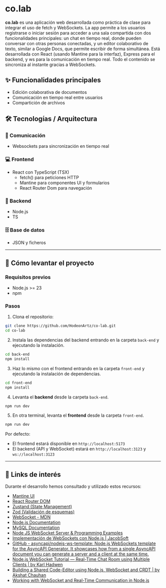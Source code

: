 # co.lab

**co.lab** es una aplicación web desarrollada como práctica de clase para integrar el uso de fetch y WebSockets. La app permite a los usuarios registrarse o iniciar sesión para acceder a una sala compartida con dos funcionalidades principales: un chat en tiempo real, donde pueden conversar con otras personas conectadas, y un editor colaborativo de texto, similar a Google Docs, que permite escribir de forma simultánea. 
Está desarrollada con React (usando Mantine para la interfaz), Express para el backend, y ws para la comunicación en tiempo real. Todo el contenido se sincroniza al instante gracias a WebSockets.

## ✨ Funcionalidades principales

- Edición colaborativa de documentos
- Comunicación en tiempo real entre usuarios
- Compartición de archivos

## 🛠️ Tecnologías / Arquitectura

### 🔗 Comunicación

- Websockets para sincronización en tiempo real

### 💻 Frontend

- React con TypeScript (TSX)
  - fetch() para peticiones HTTP
  - Mantine para componentes UI y formularios
  - React Router Dom para navegación

### 🔧 Backend

- Node.js
- TS

### 🗄️ Base de datos

- JSON y ficheros

---

## 🚀 Cómo levantar el proyecto

### Requisitos previos

- Node.js >= 23
- npm

### Pasos

1. Clona el repositorio: 
```bash
git clone https://github.com/HodeonArtz/co-lab.git
cd co-lab 
```

2. Instala las dependencias del backend entrando en la carpeta `back-end` y ejecutando la instalación.
```bash
cd back-end
npm install
```

3. Haz lo mismo con el frontend entrando en la carpeta `front-end` y ejecutando la instalación de dependencias.
```bash
cd front-end
npm install
```

4. Levanta el **backend** desde la carpeta `back-end`.
```bash
npm run dev
```

5. En otra terminal, levanta el **frontend** desde la carpeta `front-end`.
```bash
npm run dev
```

Por defecto:
- El frontend estará disponible en `http://localhost:5173`
- El backend (API y WebSocket) estará en `http://localhost:3123` y `ws://localhost:3123`

---

## 🔗 Links de interés

Durante el desarrollo hemos consultado y utilizado estos recursos:

- [Mantine UI](https://mantine.dev/)
- [React Router DOM](https://reactrouter.com/en/main)
- [Zustand (State Management)](https://zustand-demo.pmnd.rs/)
- [Zod (Validación de esquemas)](https://zod.dev/)
- [WebSocket - MDN](https://developer.mozilla.org/en-US/docs/Web/API/WebSocket)
- [Node.js Documentation](https://nodejs.org/en/docs)
- [MySQL Documentation](https://dev.mysql.com/doc/)
- [Node JS WebSocket Server & Programming Examples ](https://www.pubnub.com/blog/nodejs-websocket-programming-examples/)
- [Implementación de WebSockets con Node.js | JacobSoft ](https://www.jacobsoft.com.mx/en/implementacion-de-websockets-con-node-js/)
- [GitHub - asyncapi/nodejs-ws-template: Node.js WebSockets template for the AsyncAPI Generator. It showcases how from a single AsyncAPI document you can generate a server and a client at the same time. ](https://github.com/asyncapi/nodejs-ws-template)
- [Node.js WebSocket Tutorial — Real-Time Chat Room using Multiple Clients | by Karl Hadwen ](https://karlhadwen.medium.com/node-js-websocket-tutorial-real-time-chat-room-using-multiple-clients-44a8e26a953e)
- [Building a Shared Code-Editor using Node.js, WebSocket and CRDT | by Akshat Chauhan ](https://akormous.medium.com/building-a-shared-code-editor-using-node-js-websocket-and-crdt-e84e870136a1)
- [Working with WebSocket and Real-Time Communication in Node.js](https://dev.to/imsushant12/working-with-websocket-and-real-time-communication-in-nodejs-2ngg)
